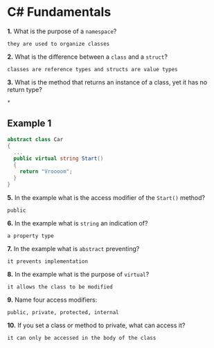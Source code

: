 # C# Fundamentals


**1.** What is the purpose of a `namespace`?
<!-- enter you answer in the space below -->
```
they are used to organize classes
```
**2.** What is the difference between a `class` and a `struct`?
<!-- enter you answer in the space below -->
```
classes are reference types and structs are value types
```
**3.** What is the method that returns an instance of a class, yet it has no return type?
<!-- enter you answer in the space below -->
```
*
```
## Example 1
```c#
abstract class Car
{
  ...
  public virtual string Start()
  {
    return "Vroooom";
  }
}
```
**5.** In the example what is the access modifier of the `Start()` method?
<!-- enter you answer in the space below -->
```
public
```
**6.** In the example what is `string` an indication of?
<!-- enter you answer in the space below -->
```
a property type
```
**7.** In the example what is `abstract` preventing?
<!-- enter you answer in the space below -->
```
it prevents implementation
```
**8.** In the example what is the purpose of `virtual`?
<!-- enter you answer in the space below -->
```
it allows the class to be modified
```
**9.** Name four access modifiers:
<!-- enter you answer in the space below -->
```
public, private, protected, internal
```
**10.** If you set a class or method to private, what can access it?
<!-- enter you answer in the space below -->
```
it can only be accessed in the body of the class
```